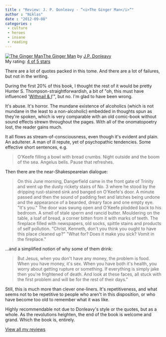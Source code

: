 ```yaml
---
title : "Review: J. P. Donleavy - ”<i>The Ginger Man</i>”"
author : "Niklas"
date : "2012-09-08"
categories : 
 - culture
 - heroes
 - insane
 - reading
---
```


[![The Ginger Man](http://photo.goodreads.com/books/1240620858m/127020.jpg)](http://www.goodreads.com/book/show/127020)[The Ginger Man](http://www.goodreads.com/book/show/127020) by [J.P. Donleavy](http://www.goodreads.com/author/show/922006)  
My rating: [4 of 5 stars](http://www.goodreads.com/review/show/293102466)  
  
There are a lot of quotes packed in this tome. And there are a lot of failures, but not in the writing.

During the first 20% of this book, I thought the rest of it would be pretty Hunter S. Thompson-straightforwardish, a bit of "oh, this must have influenced '[Withnail & I](http://en.wikipedia.org/wiki/Withnail_and_I)'", but no. I'm glad to have been wrong.

It's abuse. It's horror. The mundane existence of alcoholics (which is not mundane in the least to a non-alcoholic) embedded in thoughts spun as they're spoken, which is very comparable with an old comic-book without sound effects strewn throughout the pages. With all of the onomatopoetry lost, the reader gains much.

It all flows as stream-of-consciousness, even though it's evident and plain. An adulterer. A man of ill repute, yet of psychopathic tendencies. Some effective short sentences, e.g.

> O'Keefe filling a bowl with bread crumbs. Night outside and the boom of the sea. Angelus bells. Pause that refreshes.

Then there are the near-Shakespeareian dialogue:

> On this June morning, Dangerfield came in the front gate of Trinity and went up the dusty rickety stairs of No. 3 where he stood by the dripping rust-stained sink and banged on O'Keefe's door. A minute passed and then the sound of padding feet and latches being undone and the appearance of a bearded, dreary face and one empty eye. "It's you." The door was swung open and O'Keefe plodded back to his bedroom. A smell of stale sperm and rancid butter. Mouldering on the table, a loaf of bread, a corner bitten from it with marks of teeth. The fireplace filled with newspapers, old socks, spittle stains and products of self pollution. "Christ, Kenneth, don't you think you ought to have this place cleaned up?" "What for? Does it make you sick? Vomit in the fireplace."

...and a simplified notion of why some of them drink:

> But Jesus, when you don't have any money, the problem is food. When you have money, it's sex. When you have both it's health, you worry about getting rupture or something. If everything is simply jake then you're frightened of death. And look at these faces, all stuck with the first problem and will be for the rest of their days."

Still, this is much more than clever one-liners. It's repetitiveness, and what seems not to be repetitive to people who aren't in this disposition, or who have become too old to remember what it was like.

Highly recommendable not due to Donleavy's style or the quotes, but as a whole. As the revolutions heighten, the end of the book is welcome and grand. Which the book is, entirely.  
  
[View all my reviews](http://www.goodreads.com/review/show/293102466)
